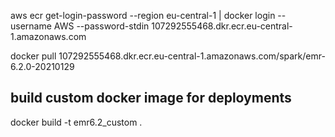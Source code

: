 
aws ecr get-login-password --region eu-central-1 | docker login --username AWS --password-stdin 107292555468.dkr.ecr.eu-central-1.amazonaws.com

docker pull 107292555468.dkr.ecr.eu-central-1.amazonaws.com/spark/emr-6.2.0-20210129

## build custom docker image for deployments
docker build -t emr6.2_custom .